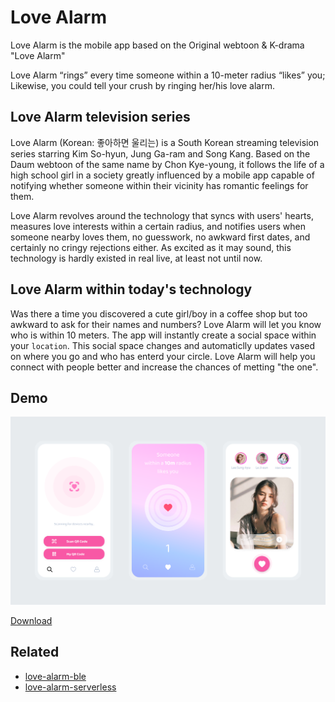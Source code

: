 # Love Alarm

Love Alarm is the mobile app based on the Original webtoon &amp; K-drama "Love Alarm"

Love Alarm “rings” every time someone within a 10-meter radius “likes” you;
Likewise, you could tell your crush by ringing her/his love alarm.

## Love Alarm television series

Love Alarm (Korean: 좋아하면 울리는) is a South Korean streaming television series starring Kim So-hyun, Jung Ga-ram and Song Kang. Based on the Daum webtoon of the same name by Chon Kye-young, it follows the life of a high school girl in a society greatly influenced by a mobile app capable of notifying whether someone within their vicinity has romantic feelings for them.

Love Alarm revolves around the technology that syncs with users' hearts, measures love interests within a certain radius, and notifies users when someone nearby loves them, no guesswork, no awkward first dates, and certainly no cringy rejections either. As excited as it may sound, this technology is hardly existed in real live, at least not until now.

## Love Alarm within today's technology

Was there a time you discovered a cute girl/boy in a coffee shop but too awkward to ask for their names and numbers? Love Alarm will let you know who is within 10 meters. The app will instantly create a social space within your `location`. This social space changes and automaticlly updates vased on where you go and who has enterd your circle. Love Alarm will help you connect with people better and increase the chances of metting "the one".

## Demo

<img src="./demo/love-alarm-demo.png" alt="">

[Download](#)

## Related

- [love-alarm-ble](https://github.com/tiendat77/love-alarm-ble)
- [love-alarm-serverless](https://github.com/tiendat77/love-alarm-serverless)